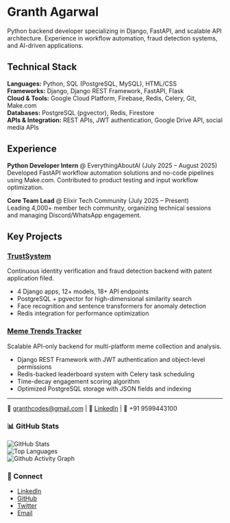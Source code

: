 # Granth Agarwal

Python backend developer specializing in Django, FastAPI, and scalable API architecture. Experience in workflow automation, fraud detection systems, and AI-driven applications.

## Technical Stack

**Languages:** Python, SQL (PostgreSQL, MySQL), HTML/CSS  
**Frameworks:** Django, Django REST Framework, FastAPI, Flask  
**Cloud & Tools:** Google Cloud Platform, Firebase, Redis, Celery, Git, Make.com  
**Databases:** PostgreSQL (pgvector), Redis, Firestore  
**APIs & Integration:** REST APIs, JWT authentication, Google Drive API, social media APIs

## Experience

**Python Developer Intern** @ EverythingAboutAI (July 2025 – August 2025)  
Developed FastAPI workflow automation solutions and no-code pipelines using Make.com. Contributed to product testing and input workflow optimization.

**Core Team Lead** @ Elixir Tech Community (July 2025 – Present)  
Leading 4,000+ member tech community, organizing technical sessions and managing Discord/WhatsApp engagement.

## Key Projects

### [TrustSystem](https://github.com/hey-granth/trustsystem)
Continuous identity verification and fraud detection backend with patent application filed.
- 4 Django apps, 12+ models, 18+ API endpoints
- PostgreSQL + pgvector for high-dimensional similarity search
- Face recognition and sentence transformers for anomaly detection
- Redis integration for performance optimization

### [Meme Trends Tracker](https://github.com/hey-granth/memetrends)
Scalable API-only backend for multi-platform meme collection and analysis.
- Django REST Framework with JWT authentication and object-level permissions
- Redis-backed leaderboard system with Celery task scheduling
- Time-decay engagement scoring algorithm
- Optimized PostgreSQL storage with JSON fields and indexing
<!--
### [AI-Powered Instagram Automation](https://github.com/hey-granth/instasmith)
Serverless Instagram content automation pipeline.
- Firebase Functions, Firestore, and Google Drive API integration
- Automated content creation, scheduling, and publishing
- Local Python CLI tool mirroring cloud workflow
- Multi-API social media management system
-->
---

📧 granthcodes@gmail.com | 🔗 [LinkedIn](https://linkedin.com/in/granth-agarwal) | 📱 +91 9599443100

### 📊 GitHub Stats  
![GitHub Stats](https://github-readme-stats.vercel.app/api?username=hey-granth&show_icons=true&theme=radical)  
![Top Languages](https://github-readme-stats.vercel.app/api/top-langs/?username=hey-granth&layout=compact&theme=radical)  
![Github Activity Graph](https://github-readme-activity-graph.vercel.app/graph?username=hey-granth&theme=react-dark)

### 🔗 Connect  
- [LinkedIn](https://linkedin.com/in/granth-agarwal)  
- [GitHub](https://github.com/hey-granth)
- [Twitter](https://x.com/heygranth)
- [Email](mailto:granthcodes@gmail.com)  
